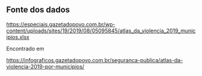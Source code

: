 ## Fonte dos dados

https://especiais.gazetadopovo.com.br/wp-content/uploads/sites/19/2019/08/05095845/atlas_da_violencia_2019_municipios.xlsx

Encontrado em

https://infograficos.gazetadopovo.com.br/seguranca-publica/atlas-da-violencia-2019-por-municipios/

